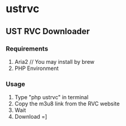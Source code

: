# ustrvc
## UST RVC Downloader


### Requirements
  1. Aria2    // You may install by brew
  2. PHP Environment


### Usage
  1. Type "php ustrvc" in terminal
  2. Copy the m3u8 link from the RVC website
  3. Wait
  4. Download =]
